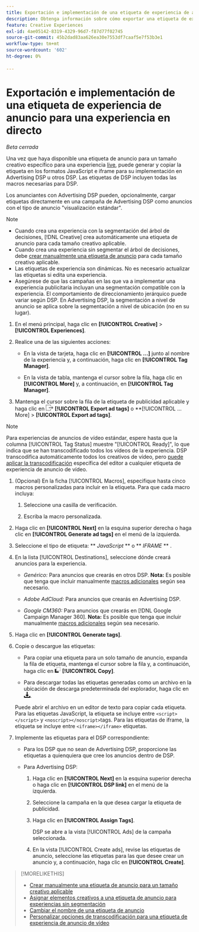 ```yaml
---
title: Exportación e implementación de una etiqueta de experiencia de anuncio para una experiencia en directo
description: Obtenga información sobre cómo exportar una etiqueta de experiencia de anuncio y, opcionalmente, cargarla en una campaña de Advertising DSP.
feature: Creative Experiences
exl-id: 4ae05142-8319-4329-96d7-f87d77f02745
source-git-commit: 45b2dad83aa626ea30e7553df7caaf5e7f53b3e1
workflow-type: tm+mt
source-wordcount: '602'
ht-degree: 0%

---
```


# Exportación e implementación de una etiqueta de experiencia de anuncio para una experiencia en directo

*Beta cerrada*

Una vez que haya disponible una etiqueta de anuncio para un tamaño creativo específico para una experiencia [live](experience-about.md#experience-statuses), puede generar y copiar la etiqueta en los formatos JavaScript e iframe para su implementación en Advertising DSP u otros DSP. Las etiquetas de DSP incluyen todas las macros necesarias para DSP.

Los anunciantes con Advertising DSP pueden, opcionalmente, cargar etiquetas directamente en una campaña de Advertising DSP como anuncios con el tipo de anuncio &quot;visualización estándar&quot;.

>[!NOTE]
>
>* Cuando crea una experiencia con la segmentación del árbol de decisiones, [!DNL Creative] crea automáticamente una etiqueta de anuncio para cada tamaño creativo aplicable.
>* Cuando crea una experiencia sin segmentar el árbol de decisiones, debe [crear manualmente una etiqueta de anuncio](experience-tag-create-manually.md) para cada tamaño creativo aplicable.
>* Las etiquetas de experiencia son dinámicas. No es necesario actualizar las etiquetas si edita una experiencia.
>* Asegúrese de que las campañas en las que va a implementar una experiencia publicitaria incluyan una segmentación compatible con la experiencia. El comportamiento de direccionamiento jerárquico puede variar según DSP. En Advertising DSP, la segmentación a nivel de anuncio se aplica sobre la segmentación a nivel de ubicación (no en su lugar).

1. En el menú principal, haga clic en **[!UICONTROL Creative]** > **[!UICONTROL Experiences]**.

1. Realice una de las siguientes acciones:<!-- I see multiselect, but it's not actually working for me as of 2/3 so I don't know how exporting multiple tags works.-->

   * En la vista de tarjeta, haga clic en **[!UICONTROL ...]** junto al nombre de la experiencia y, a continuación, haga clic en **[!UICONTROL Tag Manager]**.

   * En la vista de tabla, mantenga el cursor sobre la fila, haga clic en **[!UICONTROL More]** y, a continuación, en **[!UICONTROL Tag Manager]**.

1. Mantenga el cursor sobre la fila de la etiqueta de publicidad aplicable y haga clic en ![Exportar etiquetas de publicidad](/help/creative/assets/export.png "Exportar etiquetas de publicidad") **[!UICONTROL Export ad tags]** o **[!UICONTROL ... More] > **[!UICONTROL Export ad tags]**.

>[!NOTE]
>
>Para experiencias de anuncios de vídeo estándar, espere hasta que la columna [!UICONTROL Tag Status] muestre &quot;[!UICONTROL Ready]&quot;, lo que indica que se han transcodificado todos los vídeos de la experiencia. DSP transcodifica automáticamente todos los creativos de vídeo, pero [puede aplicar la transcodificación](experience-tag-video-transcoding.md) específica del editor a cualquier etiqueta de experiencia de anuncio de vídeo.

<!-- Tag Manager has only a list view, but no card view, as of 2/2. -->

1. (Opcional) En la ficha [!UICONTROL Macros], especifique hasta cinco macros personalizadas para incluir en la etiqueta. Para que cada macro incluya:

   1. Seleccione una casilla de verificación.<!-- Explain more -->

   1. Escriba la macro personalizada.<!-- Explain more -->

1. Haga clic en **[!UICONTROL Next]** en la esquina superior derecha o haga clic en **[!UICONTROL Generate ad tags]** en el menú de la izquierda.

1. Seleccione el tipo de etiqueta: ** *JavaScript<!-- sic -->* ** o ** *IFRAME* ** <!-- sic -->.

1. En la lista [!UICONTROL Destinations], seleccione dónde creará anuncios para la experiencia.

   * *Genérico:* Para anuncios que crearás en otros DSP. **Nota:** Es posible que tenga que incluir manualmente [macros adicionales](/help/creative/creative-macros.md) según sea necesario.

   * *Adobe AdCloud:* Para anuncios que crearás en Advertising DSP.

   * *Google CM360:* Para anuncios que crearás en [!DNL Google Campaign Manager 360]. **Nota:** Es posible que tenga que incluir manualmente [macros adicionales](/help/creative/creative-macros.md) según sea necesario.

1. Haga clic en **[!UICONTROL Generate tags]**.

1. Copie o descargue las etiquetas:

   * Para copiar una etiqueta para un solo tamaño de anuncio, expanda la fila de etiqueta, mantenga el cursor sobre la fila y, a continuación, haga clic en ![Copiar](/help/creative/assets/copy.png "Copiar") **[!UICONTROL Copy]**.<!-- why diff than "Copy to clipboard icon used to copy macros for creatives? -->

   * Para descargar todas las etiquetas generadas como un archivo en la ubicación de descarga predeterminada del explorador, haga clic en ![Descargar etiquetas](/help/creative/assets/download.png "Descargar etiquetas").

   Puede abrir el archivo en un editor de texto para copiar cada etiqueta. Para las etiquetas JavaScript, la etiqueta se incluye entre `<script></script>` y `<noscript></noscript>`tags. Para las etiquetas de iframe, la etiqueta se incluye entre `<iframe></iframe>` etiquetas.

1. Implemente las etiquetas para el DSP correspondiente:

   * Para los DSP que no sean de Advertising DSP, proporcione las etiquetas a quienquiera que cree los anuncios dentro de DSP.

   * Para Advertising DSP:

      1. Haga clic en **[!UICONTROL Next]** en la esquina superior derecha o haga clic en **[!UICONTROL DSP link]** en el menú de la izquierda.

      1. Seleccione la campaña en la que desea cargar la etiqueta de publicidad.

      1. Haga clic en **[!UICONTROL Assign Tags]**.

         DSP se abre a la vista [!UICONTROL Ads] de la campaña seleccionada.

      1. En la vista [!UICONTROL Create ads], revise las etiquetas de anuncio, seleccione las etiquetas para las que desee crear un anuncio y, a continuación, haga clic en **[!UICONTROL Create]**.

<!-- no way to get back to the Creative Tag Manager -- you have to click back through the main menu -->

<!-- Add this info, with descriptions:

## Ad tag formats

### JavaScript

### Iframe

-->

>[!MORELIKETHIS]
>
>* [Crear manualmente una etiqueta de anuncio para un tamaño creativo aplicable](experience-tag-create-manually.md)
>* [Asignar elementos creativos a una etiqueta de anuncio para experiencias sin segmentación](experience-tag-assign-creatives.md)
>* [Cambiar el nombre de una etiqueta de anuncio](experience-tag-rename.md)
>* [Personalizar opciones de transcodificación para una etiqueta de experiencia de anuncio de vídeo](experience-tag-video-transcoding.md)
